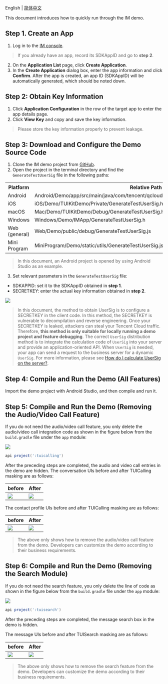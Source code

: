 
English | [简体中文](./README.md)

This document introduces how to quickly run through the IM demo.

## Step 1. Create an App
1. Log in to the [IM console](https://intl.cloud.tencent.com/login).
 >If you already have an app, record its SDKAppID and go to **step 2**.
 >
2. On the **Application List** page, click **Create Application**.
3. In the **Create Application** dialog box, enter the app information and click **Confirm**.
 After the app is created, an app ID (SDKAppID) will be automatically generated, which should be noted down.

## Step 2: Obtain Key Information

1. Click **Application Configuration** in the row of the target app to enter the app details page.
2. Click **View Key** and copy and save the key information.
 > Please store the key information properly to prevent leakage.

## Step 3: Download and Configure the Demo Source Code

1. Clone the IM demo project from [GitHub](https://github.com/tencentyun/TIMSDK).
2. Open the project in the terminal directory and find the `GenerateTestUserSig` file in the following paths:
 <table>
     <tr>
         <th nowrap="nowrap">Platform</th>  
         <th nowrap="nowrap">Relative Path to File</th>  
     </tr>
  <tr>      
      <td>Android</td>   
      <td>Android/Demo/app/src/main/java/com/tencent/qcloud/tim/demo/signature/GenerateTestUserSig.java</td>   
     </tr> 
  <tr>
      <td>iOS</td>   
      <td>iOS/Demo/TUIKitDemo/Private/GenerateTestUserSig.h</td>
     </tr> 
  <tr>      
      <td>macOS</td>   
      <td>Mac/Demo/TUIKitDemo/Debug/GenerateTestUserSig.h</td>   
     </tr>  
  <tr>      
      <td>Windows</td>   
      <td>Windows/Demo/IMApp/GenerateTestUserSig.h</td>   
     </tr>  
  <tr>      
      <td>Web (general)</td>   
      <td>Web/Demo/public/debug/GenerateTestUserSig.js</td>   
     </tr>  
  <tr>      
      <td>Mini Program</td>   
      <td>MiniProgram/Demo/static/utils/GenerateTestUserSig.js</td>   
     </tr>  
</table>


 >In this document, an Android project is opened by using Android Studio as an example.
  >
3. Set relevant parameters in the `GenerateTestUserSig` file:
 - SDKAPPID: set it to the SDKAppID obtained in **step 1**.
 - SECRETKEY: enter the actual key information obtained in **step 2**.

![](https://qcloudimg.tencent-cloud.cn/raw/7db2b7abfe1018f0b2612d4c49f95ab3.png)

> In this document, the method to obtain UserSig is to configure a SECRETKEY in the client code. In this method, the SECRETKEY is vulnerable to decompilation and reverse engineering. Once your SECRETKEY is leaked, attackers can steal your Tencent Cloud traffic. Therefore, **this method is only suitable for locally running a demo project and feature debugging**.
>The correct `UserSig` distribution method is to integrate the calculation code of `UserSig` into your server and provide an application-oriented API. When `UserSig` is needed, your app can send a request to the business server for a dynamic `UserSig`. For more information, please see [How do I calculate UserSig on the server?](https://cloud.tencent.com/document/product/269/32688#GeneratingdynamicUserSig).

## Step 4: Compile and Run the Demo (All Features)
Import the demo project with Android Studio, and then compile and run it.

## Step 5: Compile and Run the Demo (Removing the Audio/Video Call Feature)
If you do not need the audio/video call feature, you only delete the audio/video call integration code as shown in the figure below from the `build.gradle` file under the `app` module:

![](https://qcloudimg.tencent-cloud.cn/raw/cd9e13bec6a5ac6ea67d1aeecfa5e9be.png)

```groovy
api project(':tuicalling')
```
After the preceding steps are completed, the audio and video call entries in the demo are hidden.
The conversation UIs before and after TUICalling masking are as follows:

| before | After |
|---------|---------|
| ![](https://qcloudimg.tencent-cloud.cn/raw/760e9de375121f01f4b385d101c30157.png) | ![](https://qcloudimg.tencent-cloud.cn/raw/71b73179123f1fc0201eca1f8b20e3ec.png)

The contact profile UIs before and after TUICalling masking are as follows:

| before | After |
|---------|---------|
| ![](https://qcloudimg.tencent-cloud.cn/raw/5f0f2c490267ab4986d68a8c54f1e1fa.png) | ![](https://qcloudimg.tencent-cloud.cn/raw/a722756f50dcf96fe120c9dccb7dee44.png)

> The above only shows how to remove the audio/video call feature from the demo. Developers can customize the demo according to their business requirements.

## Step 6: Compile and Run the Demo (Removing the Search Module)
If you do not need the search feature, you only delete the line of code as shown in the figure below from the `build.gradle` file under the `app` module:

![](https://qcloudimg.tencent-cloud.cn/raw/70c328a1ef45eb844d946f86ba65941e.png)

```groovy
api project(':tuisearch')
```
After the preceding steps are completed, the message search box in the demo is hidden.

The message UIs before and after TUISearch masking are as follows:

| before | After |
|---------|---------|
| ![](https://qcloudimg.tencent-cloud.cn/raw/a5da1ef2be61d395a3fb7a54c117afc0.png) | ![](https://qcloudimg.tencent-cloud.cn/raw/84223f91d5681b7c15d333f5743044a2.png)

> The above only shows how to remove the search feature from the demo. Developers can customize the demo according to their business requirements.